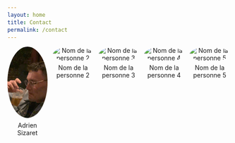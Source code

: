 ```yaml
---
layout: home
title: Contact
permalink: /contact
---
```



<div class="gallery">
    <div class="image">
        <img src="../assets/img/Adrien.jpeg" alt="Nom de la personne 1">
        <p>Adrien Sizaret</p>
    </div>
    <div class="image">
        <img src="chemin_vers_image_2.jpg" alt="Nom de la personne 2">
        <p>Nom de la personne 2</p>
    </div>
    <div class="image">
        <img src="chemin_vers_image_3.jpg" alt="Nom de la personne 3">
        <p>Nom de la personne 3</p>
    </div>
    <div class="image">
        <img src="chemin_vers_image_4.jpg" alt="Nom de la personne 4">
        <p>Nom de la personne 4</p>
    </div>
    <div class="image">
        <img src="chemin_vers_image_5.jpg" alt="Nom de la personne 5">
        <p>Nom de la personne 5</p>
    </div>
</div>

<style>
.gallery {
    display: flex;
    flex-wrap: wrap;
    justify-content: space-between;
}

.image {
    width: 18%;
    margin-bottom: 20px;
    text-align: center;
}

.image img {
    width: 100%;
    height: auto;
    border-radius: 50%;
}

.image p {
    margin-top: 5px;
    font-size: 14px;
}
</style>
